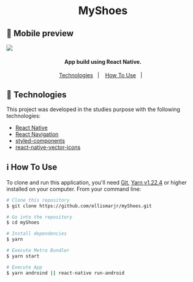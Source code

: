 <h1 align="center">
  MyShoes
</h1>

## :iphone: Mobile preview
![](https://github.com/ellismarjr/picpay-clone/blob/master/preview/myShoes.gif)

<h4 align="center">
  App build using React Native.
</h4>

<p align="center">
  <a href="#rocket-technologies">Technologies</a>&nbsp;&nbsp;&nbsp;|&nbsp;&nbsp;&nbsp;
  <a href="#information_source-how-to-use">How To Use</a>&nbsp;&nbsp;&nbsp;|&nbsp;&nbsp;&nbsp;
</p>

## :rocket: Technologies

This project was developed in the studies purpose with the following technologies:

- [React Native](https://reactnative.dev/)
- [React Navigation](https://reactnavigation.org/)
- [styled-components](https://www.styled-components.com/)
- [react-native-vector-icons](https://github.com/oblador/react-native-vector-icons)

## :information_source: How To Use

To clone and run this application, you'll need [Git](https://git-scm.com), [Yarn v1.22.4](https://yarnpkg.com/) or higher installed on your computer. From your command line:

```bash
# Clone this repository
$ git clone https://github.com/ellismarjr/myShoes.git

# Go into the repository
$ cd myShoes

# Install dependencies
$ yarn

# Execute Metro Bundler
$ yarn start

# Execute App
$ yarn androind || react-native run-android
```


